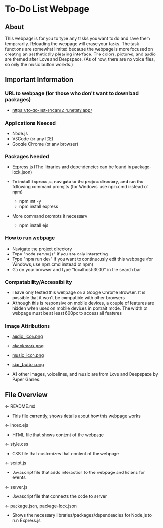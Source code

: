 # To-Do List Webpage
## About
This webpage is for you to type any tasks you want to do and save them temporarily. Reloading the webpage will erase your tasks. The task functions are somewhat limited because the webpage is more focused on creating an aesthetically pleasing interface. The colors, pictures, and audio are themed after Love and Deepspace. (As of now, there are no voice files, so only the music button workds.)

## Important Information
### URL to webpage (for those who don't want to download packages)
- https://to-do-list-erican1214.netlify.app/

### Applications Needed
- Node.js
- VSCode (or any IDE)
- Google Chrome (or any browser)

### Packages Needed
- Express.js (The libraries and dependencies can be found in package-lock.json)

- To install Express.js, navigate to the project directory, and run the following command prompts (for Windows, use npm.cmd instead of npm)
    - npm init -y
    - npm install express

- More command prompts if necessary
    - npm install ejs

### How to run webpage
- Navigate the project directory
- Type "node server.js" if you are only interacting
- Type "npm run dev" if you want to continuously edit this webpage (for Windows, use npm.cmd instead of npm)
- Go on your browser and type "localhost:3000" in the search bar

### Compatability/Accessibility
- I have only tested this webpage on a Google Chrome Browser. It is possible that it won't be compatible with other browsers
- Although this is responsive on mobile devices, a couple of features are hidden when used on mobile devices in portrait mode. The width of webpage must be at least 600px to access all features

### Image Attributions
- [audio_icon.png](https://www.freepik.com/free-vector/bright-megaphone-design_138418344.htm)
- [checkmark.png](https://www.flaticon.com/free-icons/checkbox)
- [music_icon.png](https://www.freepik.com/free-vector/bright-music-note_145290248.htm)
- [star_button.png](https://www.freepik.com/free-vector/star-user-interfase-button_137585895.htm)

- All other images, voicelines, and music are from Love and Deepspace by Paper Games.

## File Overview
&larr; README.md
- This file currently, shows details about how this webpage works

&larr; index.ejs
- HTML file that shows content of the webpage

&larr; style.css
- CSS file that customizes that content of the webpage

&larr; script.js
- Javascript file that adds interaction to the webpage and listens for events

&larr; server.js
- Javascript file that connects the code to server

&larr; package.json, package-lock.json
- Shows the necessary libraries/packages/dependencies for Node.js to run Express.js